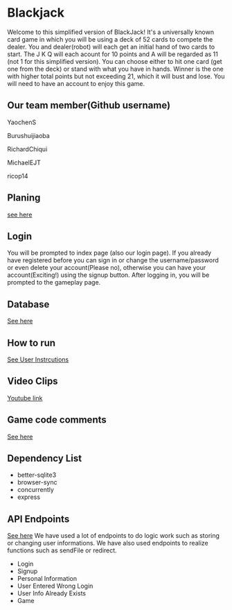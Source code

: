 # Blackjack

Welcome to this simplified version of BlackJack! It's a universally known card game in which you will be using a deck of 52 cards to compete the dealer. You and dealer(robot) will each get an initial hand of two cards to start. The J K Q will each acount for 10 points and A will be regarded as 11 (not 1 for this simplified version). You can choose either to hit one card (get one from the deck) or stand with what you have in hands. Winner is the one with higher total points but not exceeding 21, which it will bust and lose. You will need to have an account to enjoy this game. 

## Our team member(Github username)

YaochenS 

Burushuijiaoba

RichardChiqui 

MichaelEJT

ricop14

## Planing

[see here](/docs/Planning.pdf)

## Login

You will be prompted to index page (also our login page). If you already have registered before you can sign in or change the username/password or even delete your account(Please no), otherwise you can have your account(Exciting!) using the signup button. After logging in, you will be prompted to the gameplay page. 

## Database

[See here](/docs/database.md)

## How to run

[See User Instrcutions](/docs/user_instructions.pdf)

## Video Clips

[Youtube link](https://youtu.be/oIggSdOKtkc)

## Game code comments

[See here](/docs/code_comments.pdf)

## Dependency List
* better-sqlite3
* browser-sync
* concurrently
* express

## API Endpoints
[See here](/docs/endpoints.md)
We have used a lot of endpoints to do logic work such as storing or changing user informations. We have also used endpoints to realize functions such as sendFile or redirect.
* Login
* Signup
* Personal Information
* User Entered Wrong Login
* User Info Already Exists
* Game
